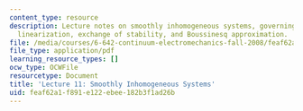 ```yaml
---
content_type: resource
description: Lecture notes on smoothly inhomogeneous systems, governing equations,
  linearization, exchange of stability, and Boussinesq approximation.
file: /media/courses/6-642-continuum-electromechanics-fall-2008/feaf62a1f891e122ebee182b3f1ad26b_lec11_f08.pdf
file_type: application/pdf
learning_resource_types: []
ocw_type: OCWFile
resourcetype: Document
title: 'Lecture 11: Smoothly Inhomogeneous Systems'
uid: feaf62a1-f891-e122-ebee-182b3f1ad26b
---
```

